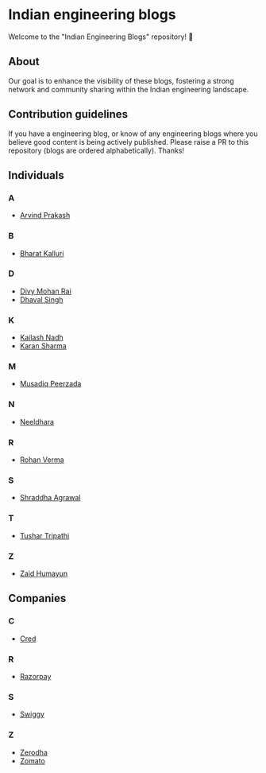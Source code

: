 # Indian engineering blogs

Welcome to the "Indian Engineering Blogs" repository! 🚀

## About

Our goal is to enhance the visibility of these blogs, fostering a strong network and community sharing within the Indian engineering landscape.

## Contribution guidelines

If you have a engineering blog, or know of any engineering blogs where you believe good content is being actively published. Please raise a PR to this repository (blogs are ordered alphabetically). Thanks!


## Individuals

### A
- [Arvind Prakash](https://arvindprakash.com)

### B
- [Bharat Kalluri](https://bharatkalluri.com)

### D 
- [Divy Mohan Rai](https://divymohanrai.com)
- [Dhaval Singh](https://www.dsdev.in)

### K
- [Kailash Nadh](https://nadh.in/)
- [Karan Sharma](https://mrkaran.dev/)

### M
- [Musadiq Peerzada](https://www.musadiqpeerzada.com/blog)
### N
- [Neeldhara](https://neeldhara.com)

### R
- [Rohan Verma](https://rohanverma.net/)

### S
- [Shraddha Agrawal](https://www.shraddhaag.dev/)

### T
- [Tushar Tripathi](https://tushartripathi.me/)

### Z
- [Zaid Humayun](https://redixhumayun.github.io/)

## Companies

### C
- [Cred](https://engineering.cred.club/)

### R
- [Razorpay](https://engineering.razorpay.com/)

### S
- [Swiggy](https://bytes.swiggy.com/tagged/swiggy-engineering)

### Z
- [Zerodha](https://zerodha.tech/blog/)
- [Zomato](https://blog.zomato.com/)
